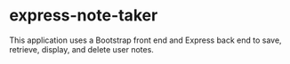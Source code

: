 # express-note-taker
This application uses a Bootstrap front end and Express back end to save, retrieve, display, and delete user notes.
